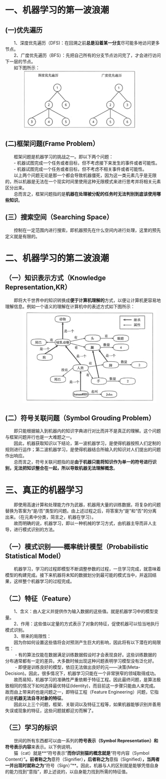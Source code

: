 # 一、机器学习的第一波浪潮  
## (一)优先遍历  
&emsp;&emsp;1、深度优先遍历（DFS)：在回溯之前**总是沿着某一分支**尽可能多地访问更多节点。  
&emsp;&emsp;2、广度优先遍历（BFS）：先把自己所有的分支节点访问完了，才会进行访问下一层的节点。  
&emsp;&emsp;如下图所示：  
&emsp;&emsp;&emsp;&emsp;![images](/images/DB.png)  
## (二)框架问题(Frame Problem）  
&emsp;&emsp;框架问题是机器学习的挑战之一。即以下两个问题：  
&emsp;&emsp;-  机器试图完成一个任务或者目标，但不考虑接下来发生的事件或者可能性。  
&emsp;&emsp;-  机器试图完成一个任务或者目标，但不考虑不相关事件或者可能性。  
&emsp;&emsp;以上两个问题无论是那一个都会导致机器僵死，因为这一类元素几乎是无限的，所以机器是无法在一个现实时间里使用这种无限模式来进行思考并将相关元素区分出来。  
&emsp;&emsp;总而言之，框架问题指的是**机器在处理被分配的任务时无法判别到底该使用哪些知识**。
## (三）搜索空间（Searching Space）  
&emsp;&emsp;控制在一定范围内进行搜索，即机器预先在什么空间内进行处理，这里的预先定义就是有限的。  
# 二、机器学习的第二波浪潮
## （一）知识表示方式（Knowledge Representation,KR）  
&emsp;&emsp;即将大千世界中的知识转换成**便于计算机理解的**方式，以便让计算机更容易地理解信息。例如一个语义的理解在计算机中的表述方式如下图所示：  
&emsp;&emsp;&emsp;&emsp;![image](/images/yy.png)  
## (二）符号关联问题（Symbol Grouding Problem）  
&emsp;&emsp;即只能根据输入到机器内的知识字典进行对比而并不是真正的理解。这个问题与框架问题并行也是一大难题之一。  
&emsp;&emsp;因此，机器获取知识以下结论，第一波机器学习，是使得机器按照人们定制的规则进行运作；第二波机器学习，是使得机器结合所输入的知识对人们提出的问题作出响应。  
&emsp;&emsp;总而言之，符号关联问题指的是**由于机器只能将知识作为单一的符号进行识别，无法把知识整合在一起，所以导致机器无法理解概念**。
# 三、真正的机器学习
&emsp;&emsp;即使用高速计算和处理能力作为武器，机器用大量的训练数据，将复杂的问题替换为答案为“是/否”类型的问题。由上述过程之后，将答案为“是”和“否”的分离出来。（在元素中分类，简言之，机器在学习）。  
&emsp;&emsp;故而明确的说，机器学习，即以一种机械的学习方式，由机器主导而非人主导，进行模式识别的方法。  
## （一）模式识别——概率统计模型（Probabilistic Statistical Model）  
&emsp;&emsp;机器学习，学习的过程即模型不断调整参数的过程，一旦学习完成，就意味着模型的构建完成。接下来机器将未知的数据划分到最可能的模式当中，并返回结果，这样整个机器学习的过程完成。  
## （二）特征（Feature）  
&emsp;&emsp;1、含义：由人定义并提供作为输入数据的这些值。就是机器学习中的模型变量。   
&emsp;&emsp;2、作用：这些值以定量的方式表示了对象的特征，促使机器可以恰当地执行模式识别。  
&emsp;&emsp;3、带来的局限性：  
&emsp;&emsp;因为你如何设置这些值将会对预测产生巨大的影响，因此将有以下潜在的局限性：  
&emsp;&emsp; - 有的算法仅能在数据满足训练数据假设时才会表现良好。这些训练数据的分布通常都有一定的差异。大多数时候出现这种问题表明学习模型没有泛化好。  
&emsp;&emsp; - 即便是训练良好的模型，依旧无法做出良好的元——决策(Meta-Decision)。因此，很多情况下，机器学习只能在一个非常狭窄的领域取得成功。  
&emsp;&emsp;故而易知，机器学习的准确性严重依赖于特征工程。因此最终问题，是算法极致相同的情况下如何选择最优特征(Identity)，而目前这一步骤只能由人来完成。故而由上带来的也是问题之一，即特征工程（Feature Engineering）问题，它指的是**机器无法自寻对象的特征**。  
&emsp;&emsp;因此以上三个问题，框架、关联词以及特征工程等，如果机器能够识别并善用失误或现象的特征，这些问题就都迎刃而解了。  
## （三）学习的标识  
&emsp;&emsp;世间的所有东西都可以由一系列的**符号表示（Symbol Representation）**和**符号表示内容**来表示。以下例说明，  
&emsp;&emsp;猫（cat）就是**“符号表示”**而你识别猫的概念就是**“符号内容（Symbol Content）”**。前者称之为**意符（Signifier）**，后者称之为**意指（Signified）**，当两者一并出现时就称之为**“符号（Sign）”**。因此，机器与人的区别就是能够凭借自身的能力找到“意指”，即上述说的，以自身能力找到所需的特征值。




